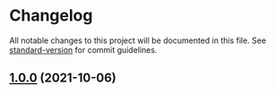 # Changelog

All notable changes to this project will be documented in this file. See [standard-version](https://github.com/conventional-changelog/standard-version) for commit guidelines.

## [1.0.0](https://github.com/FCLOGO/fclogo.top/compare/v1.1.0...v1.0.0) (2021-10-06)
